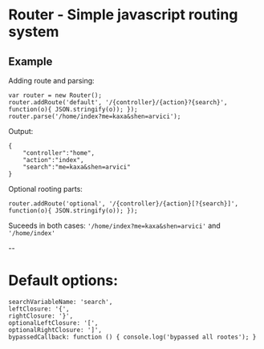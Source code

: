 Router - Simple javascript routing system
==

Example
--

Adding route and parsing:

    var router = new Router();
    router.addRoute('default', '/{controller}/{action}?{search}', function(o){ JSON.stringify(o)); });
    router.parse('/home/index?me=kaxa&shen=arvici');
    
Output:

    { 
        "controller":"home", 
        "action":"index", 
        "search":"me=kaxa&shen=arvici" 
    }
    
Optional rooting parts:

    router.addRoute('optional', '/{controller}/{action}[?{search}]', function(o){ JSON.stringify(o)); });

Suceeds in both cases: `'/home/index?me=kaxa&shen=arvici'` and `'/home/index'`

--

Default options:
=

    searchVariableName: 'search',
    leftClosure: '{',
    rightClosure: '}',
    optionalLeftClosure: '[',
    optionalRightClosure: ']',
    bypassedCallback: function () { console.log('bypassed all rootes'); }

